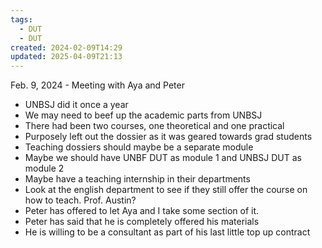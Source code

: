 ```yaml
---
tags:
  - DUT
  - DUT
created: 2024-02-09T14:29
updated: 2025-04-09T21:13
---
```

Feb. 9, 2024 - Meeting with Aya and Peter

- UNBSJ did it once a year
- We may need to beef up the academic parts from UNBSJ
- There had been two courses, one theoretical and one practical
- Purposely left out the dossier as it was geared towards grad students
- Teaching dossiers should maybe be a separate module
- Maybe we should have UNBF DUT as module 1 and UNBSJ DUT as module 2
- Maybe have a teaching internship in their departments
- Look at the english department to see if they still offer the course on how to teach. Prof. Austin?
- Peter has offered to let Aya and I take some section of it.
- Peter has said that he is completely offered his materials
- He is willing to be a consultant as part of his last little top up contract